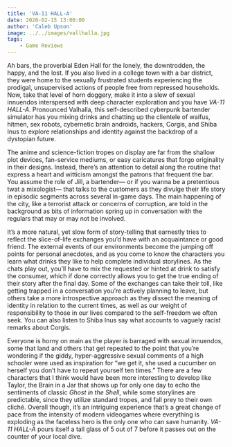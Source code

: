 ```yaml
---
title: 'VA-11 HALL-A'
date: 2020-02-15 13:00:00
author: 'Caleb Upson'
image: ../../images/vallhalla.jpg
tags:
    - Game Reviews
---
```


Ah bars, the proverbial Eden Hall for the lonely, the downtrodden, the happy, and the lost. If you also lived in a college town with a bar district, they were home to the sexually frustrated students experiencing the prodigal, unsupervised actions of people free from repressed households. Now, take that level of horn doggery, make it into a slew of sexual innuendos interspersed with deep character exploration and you have *VA-11 HALL-A*. Pronounced Valhalla, this self-described cyberpunk bartender simulator has you mixing drinks and chatting up the clientele of waifus, hitmen, sex robots, cybernetic brain androids, hackers, Corgis, and Shiba Inus to explore relationships and identity against the backdrop of a dystopian future.

The anime and science-fiction tropes on display are far from the shallow plot devices, fan-service mediums, or easy caricatures that forgo originality in their designs. Instead, there’s an attention to detail along the routine that express a heart and witticism amongst the patrons that frequent the bar. You assume the role of Jill, a bartender— or if you wanna be a pretentious twat a mixologist— that talks to the customers as they divulge their life story in episodic segments across several in-game days. The main happening of the city, like a terrorist attack or concerns of corruption, are told in the background as bits of information spring up in conversation with the regulars that may or may not be involved. 

It’s a more natural, yet slow form of story-telling that earnestly tries to reflect the slice-of-life exchanges you’d have with an acquaintance or good friend. The external events of our environments become the jumping off points for personal anecdotes, and as you come to know the characters you learn what drinks they like to help complete individual storylines. As the chats play out, you’ll have to mix the requested or hinted at drink to satisfy the consumer, which if done correctly allows you to get the true ending of their story after the final day. Some of the exchanges can take their toll, like getting trapped in a conversation you’re actively planning to leave, but others take a more introspective approach as they dissect the meaning of identity in relation to the current times, as well as our weight of responsibility to those in our lives compared to the self-freedom we often seek. You can also listen to Shiba Inus say what accounts to vaguely racist remarks about Corgis.

Everyone is horny on main as the player is barraged with sexual innuendos, some that land and others that get repeated to the point that you’re wondering if the giddy, hyper-aggressive sexual comments of a high schooler were used as inspiration for “we get it, she used a cucumber on herself you don’t have to repeat yourself ten times.” There are a few characters that I think would have been more interesting to develop like Taylor, the Brain in a Jar that shows up for only one day to echo the sentiments of classic *Ghost in the Shell*, while some storylines are predictable, since they utilize standard tropes, and fall prey to their own cliché. Overall though, it’s an intriguing experience that’s a great change of pace from the intensity of modern videogames where everything is exploding as the faceless hero is the only one who can save humanity. *VA-11 HALL-A* pours itself a tall glass of 5 out of 7 before it passes out on the counter of your local dive.
